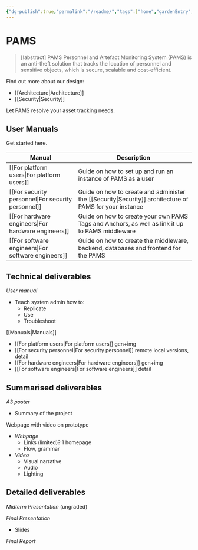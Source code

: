 ```yaml
---
{"dg-publish":true,"permalink":"/readme/","tags":["home","gardenEntry","gardenEntry","gardenEntry","gardenEntry","gardenEntry","gardenEntry","gardenEntry","gardenEntry","gardenEntry","gardenEntry","gardenEntry","gardenEntry","gardenEntry","gardenEntry","gardenEntry","gardenEntry"]}
---
```


# PAMS

> [!abstract] PAMS
> Personnel and Artefact Monitoring System (PAMS) is an anti-theft solution that tracks the location of personnel and sensitive objects, which is secure, scalable and cost-efficient.

Find out more about our design:

- [[Architecture\|Architecture]]
- [[Security\|Security]]

Let PAMS resolve your asset tracking needs.

## User Manuals

Get started here.

| Manual | Description |
| ---- | ---- |
| [[For platform users\|For platform users]] | Guide on how to set up and run an instance of PAMS as a user |
| [[For security personnel\|For security personnel]] | Guide on how to create and administer the [[Security\|Security]] architecture of PAMS for your instance |
| [[For hardware engineers\|For hardware engineers]] | Guide on how to create your own PAMS Tags and Anchors, as well as link it up to PAMS middleware |
| [[For software engineers\|For software engineers]] | Guide on how to create the middleware, backend, databases and frontend for the PAMS |
## Technical deliverables

*User manual*
- Teach system admin how to:
	- Replicate
	- Use
	- Troubleshoot

[[Manuals\|Manuals]]

- [[For platform users\|For platform users]] gen+img
- [[For security personnel\|For security personnel]] remote local versions, detail
- [[For hardware engineers\|For hardware engineers]] gen+img
- [[For software engineers\|For software engineers]] detail

## Summarised deliverables

*A3 poster*
- Summary of the project

Webpage with video on prototype
- *Webpage*
	- Links (limited)? 1 homepage
	- Flow, grammar
- *Video*
	- Visual narrative
	- Audio
	- Lighting

## Detailed deliverables

*Midterm Presentation* (ungraded)

*Final Presentation*
- Slides

*Final Report*
